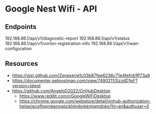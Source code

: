 # Google Nest Wifi - API

## Endpoints
192.168.86.1/api/v1/diagnostic-report
192.168.86.1/api/v1/status
192.168.86.1/api/v1/vorlon-registration-info
192.168.86.1/api/v1/wan-configuration


## Resources
* https://gist.github.com/Zenexer/e1c03b87fee6236c71e4fefcb1ff73a9
* https://documenter.getpostman.com/view/7490211/SzzdD1pF?version=latest
* https://github.com/AngeloD2022/OnHubDesktop
	* https://www.reddit.com/r/GoogleWiFiDesktop
	* https://chrome.google.com/webstore/detail/onhub-authorization-helpe/ecgfhpjmkenogpckhiimbnkkmjgmdnkp?hl=en&authuser=0